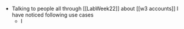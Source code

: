 - Talking to people all through [[LabWeek22]] about [[w3 accounts]] I have noticed following use cases
	- I